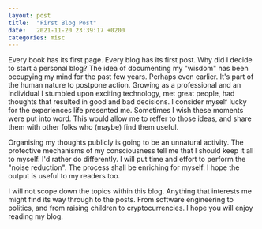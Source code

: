 ```yaml
---
layout: post
title:  "First Blog Post"
date:   2021-11-20 23:39:17 +0200
categories: misc
---
```

Every book has its first page. Every blog has its first post. Why did I decide to start a personal blog? The idea of documenting my "wisdom" has been occupying my mind for the past few years. Perhaps even earlier. It's part of the human nature to postpone action. Growing as a professional and an individual I stumbled upon exciting technology, met great people, had thoughts that resulted in good and bad decisions. I consider myself lucky for the experiences life presented me. Sometimes I wish these moments were put into word. This would allow me to reffer to those ideas, and share them with other folks who (maybe) find them useful.

Organising my thoughts publicly is going to be an unnatural activity. The protective mechanisms of my consciousness tell me that I should keep it all to myself. I'd rather do differently. I will put time and effort to perform the "noise reduction". The process shall be enriching for myself. I hope the output is useful to my readers too.

I will not scope down the topics within this blog. Anything that interests me might find its way through to the posts. From software engineering to politics, and from raising children to cryptocurrencies. I hope you will enjoy reading my blog.